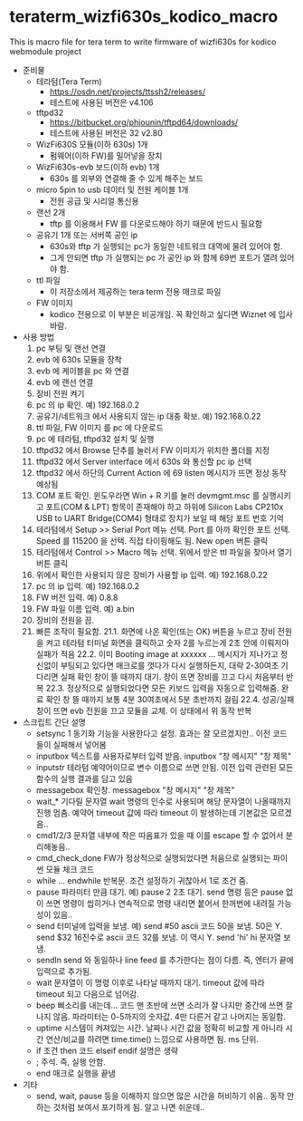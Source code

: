 # teraterm_wizfi630s_kodico_macro
This is macro file for tera term to write firmware of wizfi630s  for kodico webmodule project

* 준비물
  * 테라텀(Tera Term)
    * https://osdn.net/projects/ttssh2/releases/
    * 테스트에 사용된 버전은 v4.106
  * tftpd32
    * https://bitbucket.org/phjounin/tftpd64/downloads/
    * 테스트에 사용된 버전은 32 v2.80
  * WizFi630S 모듈(이하 630s) 1개
    * 펌웨어(이하 FW)를 밀어넣을 장치
  * WizFi630s-evb 보드(이하 evb) 1개
    * 630s 를 외부와 연결해 줄 수 있게 해주는 보드
  * micro 5pin to usb 데이터 및 전원 케이블 1개
    * 전원 공급 및 시리얼 통신용
  * 랜선 2개
    * tftp 를 이용해서 FW 를 다운로드해야 하기 때문에 반드시 필요함
  * 공유기 1개 또는 서버쪽 공인 ip
    * 630s와 tftp 가 실행되는 pc가 동일한 네트워크 대역에 물려 있어야 함.
    * 그게 안되면 tftp 가 실행되는 pc 가 공인 ip 와 함께 69번 포트가 열려 있어야 함.
  * ttl 파일
    * 이 저장소에서 제공하는 tera term 전용 매크로 파일
  * FW 이미지
    * kodico 전용으로 이 부분은 비공개임. 꼭 확인하고 싶다면 Wiznet 에 입사 바람.
* 사용 방법
  1. pc 부팅 및 랜선 연결
  2. evb 에 630s 모듈을 장착
  3. evb 에 케이블을 pc 와 연결
  4. evb 에 랜선 연결
  5. 장비 전원 켜기
  6. pc 의 ip 확인. 예) 192.168.0.2
  7. 공유기/네트워크 에서 사용되지 않는 ip 대충 확보. 예) 192.168.0.22
  8. ttl 파일, FW 이미지 를 pc 에 다운로드
  9. pc 에 테라텀, tftpd32 설치 및 실행
  10. tftpd32 에서 Browse 단추를 눌러서 FW 이미지가 위치한 폴더를 지정
  11. tftpd32 에서 Server interface 에서 630s 와 통신할 pc ip 선택
  12. tftpd32 에서 하단의 Current Action 에 69 listen 메시지가 뜨면 정상 동작 예상됨
  13. COM 포트 확인. 윈도우라면 Win + R 키를 눌러 devmgmt.msc 를 실행시키고 포트(COM & LPT) 항목이 존재해야 하고 하위에 Silicon Labs CP210x USB to UART Bridge(COM4) 형태로 장치가 보일 때 해당 포트 번호 기억
  14. 테라텀에서 Setup >> Serial Port 메뉴 선택. Port 를 아까 확인한 포트 선택. Speed 를 115200 을 선택. 직접 타이핑해도 됨. New open 버튼 클릭
  15. 테라텀에서 Control >> Macro 메뉴 선택. 위에서 받은 ttl 파일을 찾아서 열기 버튼 클릭
  16. 위에서 확인한 사용되지 않은 장비가 사용할 ip 입력. 예) 192.168.0.22
  17. pc 의 ip 입력. 예) 192.168.0.2
  18. FW 버전 입력. 예) 0.8.8
  19. FW 파일 이름 입력. 예) a.bin
  20. 장비의 전원을 끔.
  21. 빠른 조작이 필요함.
    21.1. 화면에 나온 확인(또는 OK) 버튼을 누르고 장비 전원을 켜고 테라텀 터미널 화면을 클릭하고 숫자 2를 누르는게 2초 안에 이뤄저야 실패가 적음
    22.2. 이미 Booting image at xxxxxx ... 메시지가 지나가고 정신없이 부팅되고 있다면 매크로를 껏다가 다시 실행하든지, 대략 2-30여초 기다리면 실패 확인 창이 뜰 때까지 대기. 창이 뜨면 장비를 끄고 다시 처음부터 반복
    22.3. 정상적으로 실행되었다면 모든 키보드 입력을 자동으로 입력해줌. 완료 확인 창 뜰 때까지 보통 4분 30여초에서 5분 초반까지 걸림
    22.4. 성공/실패 창이 뜨면 evb 전원을 끄고 모듈을 교체. 이 상태에서 위 동작 반복
* 스크립트 간단 설명
  * setsync 1 동기화 기능을 사용한다고 설정. 효과는 잘 모르겠지만.. 이전 코드들이 실패해서 넣어봄
  * inputbox 텍스트를 사용자로부터 입력 받음. inputbox "창 메시지" "창 제목"
  * inputstr 테라텀 예약어이므로 변수 이름으로 쓰면 안됨. 이전 입력 관련된 모든 함수의 실행 결과를 담고 있음
  * messagebox 확인창. messagebox "창 메시지" "창 제목"
  * wait_* 기다릴 문자열 wait 명령의 인수로 사용되며 해당 문자열이 나올때까지 진행 멈춤. 예약어 timeout 값에 따라 timeout 이 발생하는데 기본값은 모르겠음..
  * cmd1/2/3 문자열 내부에 작은 따옴표가 있을 때 이를 escape 할 수 없어서 분리해놓음..
  * cmd_check_done FW가 정상적으로 실행되었다면 처음으로 실행되는 파이썬 모듈 체크 코드
  * while ... endwhile 반복문. 조건 설정하기 귀찮아서 1로 조건 줌.
  * pause 파라미터 만큼 대기. 예) pause 2 2초 대기. send 명령 등은 pause 없이 쓰면 명령이 씹히거나 연속적으로 명령 내리면 붙어서 한꺼번에 내려질 가능성이 있음..
  * send 터미널에 입력을 보냄. 예) send #50 ascii 코드 50을 보냄. 50은 Y. send $32 16진수로 ascii 코드 32를 보냄. 이 역시 Y. send 'hi' hi 문자열 보냄.
  * sendln send 와 동일하나 line feed 를 추가한다는 점이 다름. 즉, 엔터가 끝에 입력으로 추가됨.
  * wait 문자열이 이 명령 이후로 나타날 때까지 대기. timeout 값에 따라 timeout 되고 다음으로 넘어감.
  * beep 삐소리를 내는데... 코드 맨 초반에 쓰면 소리가 잘 나지만 중간에 쓰면 잘 나지 않음. 파라미터는 0-5까지의 숫자값. 4만 다른거 같고 나머지는 동일함.
  * uptime 시스템이 켜져있는 시간. 날짜나 시간 값을 정확히 비교할 게 아니라 시간 연산/비교를 하려면 time.time() 느낌으로 사용하면 됨. ms 단위.
  * if 조건 then 코드 elseif endif 설명은 생략
  * ; 주석. 즉, 실행 안함.
  * end 매크로 실행을 끝냄
* 기타
  * send, wait, pause 등을 이해하지 않으면 많은 시간을 허비하기 쉬움.. 동작 안하는 것처럼 보여서 포기하게 됨. 알고 나면 쉬운데..
